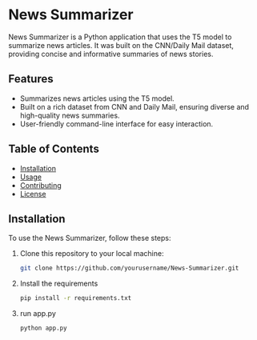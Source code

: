 # News Summarizer

News Summarizer is a Python application that uses the T5 model to summarize news articles. It was built on the CNN/Daily Mail dataset, providing concise and informative summaries of news stories.

## Features

- Summarizes news articles using the T5 model.
- Built on a rich dataset from CNN and Daily Mail, ensuring diverse and high-quality news summaries.
- User-friendly command-line interface for easy interaction.

## Table of Contents

- [Installation](#installation)
- [Usage](#usage)
- [Contributing](#contributing)
- [License](#license)

## Installation

To use the News Summarizer, follow these steps:

1. Clone this repository to your local machine:

   ```bash
   git clone https://github.com/yourusername/News-Summarizer.git
   ```
2. Install the requirements
   ```bash
   pip install -r requirements.txt 

3. run app.py
   ```bash
   python app.py 
